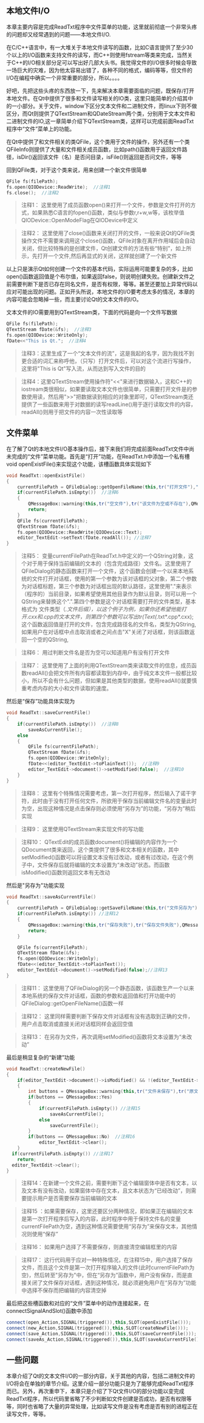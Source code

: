 ## 本地文件I/O

本章主要内容是完成ReadTxt程序中文件菜单的功能，这里就前彻底一个非常头疼的问题却又经常遇到的问题——本地文件I/O.

在C/C++语言中，有一大堆关于本地文件读写的函数，比如C语言提供了至少30个以上的I/O函数来支持文件的读写，而C++则使用fstream等类来完成，当然关于C++的I/O相关部分足可以写出好几部大头书。我觉得文件的I/O很多时候会导致一场巨大的灾难，因为他太容易出错了，各种不同的格式，编码等等，但文件的I/O在编程中确实一个非常重要的部分，所以。。。。

好吧，先把这些头疼的东西放一下，先来解决本章需要面临的问题，既保存/打开本地文件。在Qt中提供了很多和文件读写相关的IO类，这里只能简单的介绍其中的一小部分。关于文件，window下区分文本文件和二进制文件，而linux下则不做区分，而Qt则提供了QTextStream和QDateStream两个类，分别用于文本文件和二进制文件的IO,这一章简单介绍下QTextStream类，这样可以完成前面ReadTxt程序中“文件”菜单上的功能。

在Qt中提供了和文件相关的类QFile，这个类用于文件的操作，另外还有一个类QFileInfo则提供了大量和文件相关成员函数，比如path()函数用于返回文件路径，isDir()返回该文件（名）是否问目录，isFile()则返回是否问文件，等等

回到QFile类，对于这个类来说，用来创建一个新文件很简单
```c++
QFile fs(filePath);
fs.open(QIODevice::ReadWrite);  //注释1
fs.close();  //注释2
```

>注释1： 这里使用了成员函数open()来打开一个文件，参数是文件打开的方式，如果熟悉C语言的fopen()函数，类似与参数r,r+w,w等，该枚举值QIODevice::OpenModeFlag在QIODevice中定义

>注释2： 这里使用了close()函数来关闭打开的文件，一般来说Qt的QFile类操作文件不需要来调用这个close()函数，QFile对象在离开作用域后会自动关闭，但比较特殊的是创建文件，Qt创建文件的方法有些“特别”，如上所示，先打开一个文件,然后再显式的关闭，这样就创建了一个新文件

以上只是演示Qt如何创建一个文件的基本代码，实际运用可能要复杂的多，比如open()函数返回值是个布尔值，如果返回false，则说明创建失败。创建新文件之前需要判断下是否已存在同名文件，是否有权限，等等。甚至还要加上异常代码以应对可能出现的问题。正如开头所说，本地文件的I/O要考虑太多的情况，本章的内容可能会忽略掉一些，而主要讨论Qt的文本文件的I/O。

文本文件的IO需要用到QTextStream类，下面的代码是向一个文件写数据
```c++
QFile fs(filePath);
QTextStream fDate(&fs);  //注释3
fs.open(QIODevice::WriteOnly);
fDate<<"This is Qt.";  //注释4
```
>注释3：这里生成了一个“文本文件的流”，这是我起的名字，因为我找不到更合适的词汇来称呼他，（只写）打开文件后，可以对这个流进行写操作，这里将"This is Qt"写入流，从而达到写入文件的目的

>注释4：这里QTextStream使用操作符"<<"来进行数据输入，这和C++的iostream类很相似，如果要读取文本文件也很简单，只需要打开文件是的参数使用读，然后用">>"把数据读到相应的对象里即可，QTextStream类还提供了一些函数来用于对数据的读写readLine()用于逐行读取文件的内容，readAll()则用于把文件的内容一次性读取等

## 文件菜单
在了解了Qt的本地文件I/O基本操作后，接下来我们将完成前面ReadTxt文件中尚未完成的“文件”菜单功能。首先是“打开”功能，在ReadTxt.h中添加一个私有槽void openExistFile()来实现这个功能，该槽函数具体实现如下
```c++
void ReadTxt::openExistFile()
{
    currentFilePath = QFileDialog::getOpenFileName(this,tr("打开文件"),".",tr("Text(*.txt)"));  //注释5
    if(currentFilePath.isEmpty())  //注释6
    {
        QMessageBox::warning(this,tr("空文件"),tr("该文件为空或不存在"),QMessageBox::Yes);
        return;
    }
    QFile fs(currentFilePath);
    QTextStream fDate(&fs);
    fs.open(QIODevice::ReadWrite|QIODevice::Text);
    editor_TextEdit->setText(fDate.readAll()); //注释7
}
```
>注释5： 变量currentFilePath在ReadTxt.h中定义的一个QString对象，这个对于用于保持当前编辑的文本的（包含完成路径）文件名。这里使用了QFileDialog的静态函数来打开一个文件，这个函数会创建一个以来本地系统的文件打开对话框，使用的第一个参数为该对话框的父对象，第二个参数为对话框标题，第三个参数为对话框出现的默认路径，这里使用"."来表示（程序的）当前目录，如果希望使用其他目录作为默认目录，则可以用一个QString来替换这个".".第四个参数是这个对话框需要打开的文件类型，基本格式为 文件类型（*.文件后缀），以这个例子为例，如果你还希望他能打开.cxx和.cpp的文本文件，则第四个参数可以写出tr(Text(*.txt*.cpp*.cxx);这个函数返回值是打开的文件，包含完成路径名的文件名，类型为QString,如果用户在对话框中点击取消或者之间点击"X"关闭了对话框，则该函数返回一个空的QString,

>注释6： 用过判断文件名是否为空可以知道用户有没有打开文件

>注释7： 这里使用了上面的利用QTextStream类来读取文件的信息，成员函数readAll()会把文件所有内容都读取到内存中，由于纯文本文件一般都比较小，所以不会有什么问题，但如果是其他类型的数据，使用readAll()就要慎重考虑内存的大小和文件读取的速度。

然后是“保存”功能具体实现为
```c++
void ReadTxt::saveCurrentFile()
{
    if(currentFilePath.isEmpty())  //注释8
        saveAsCurrentFile();
    else
    {
        QFile fs(currentFilePath);
        QTextStream fDate(&fs);
        fs.open(QIODevice::WriteOnly);
        fDate<<(editor_TextEdit->toPlainText());  //注释9
        editor_TextEdit->document()->setModified(false);  //注释10
    }
}
```
>注释8： 这里有个特殊情况需要考虑，第一次打开程序，然后输入了诺干字符，此时由于没有打开任何文件，所欲用于保存当前编辑文件名的变量此时为空，出现这种情况是点击保存则必须使用“另存为”的功能，“另存为”稍后实现

>注释9： 这里使用QTextStream来实现文件的写功能      

>注释10： QTextEdit的成员函数document()将编辑的内容作为一个QDocument类来返回，这个类提供了很多和文本相关的函数，其中setModified()函数可以将设置文本没有过改动，或者有过改动，在这个例子中，文件保存后就将编辑的文本设置为“未改动”状态。而函数isModified()函数则返回文本有无改动   

然后是"另存为"功能实现
```c++
void ReadTxt::saveAsCurrentFile()
{
    currentFilePath = QFileDialog::getSaveFileName(this,tr("文件另存为"),".",tr("Text(*.txt)"));//注释11
    if(currentFilePath.isEmpty()) //注释12
    {
        QMessageBox::warning(this,tr("保存失败"),tr("保存文件失败"),QMessageBox::Yes);
        return;
    }

    QFile fs(currentFilePath);
    QTextStream fDate(&fs);
    fs.open(QIODevice::WriteOnly);
    fDate<<(editor_TextEdit->toPlainText());
    editor_TextEdit->document()->setModified(false);//注释13
}
```
>注释11： 这里使用了QFileDialog的另一个静态函数，该函数生产一个以来本地系统的保存文件对话框，函数的参数和返回值和打开功能中的QFileDialog::getOpenFileName()函数一样

>注释12： 这里同样需要判断下保存文件对话框有没有选取到正确的文件，用户点击取消或直接关闭对话框同样会返回空值

>注释13： 在另存为文件，再次调用setModified()函数将文本设置为“未改动”

最后是稍显复杂的“新建”功能
```c++
void ReadTxt::createNewFile()
{
    if(editor_TextEdit->document()->isModified() && !(editor_TextEdit->toPlainText().isEmpty())) //注释14
    {
        int buttons = QMessageBox::warning(this,tr("文件未保存"),tr("原文件尚未保存，是否需要保存？"),QMessageBox::Yes|QMessageBox::No);
        if(buttons == QMessageBox::Yes)
        {
            if(currentFilePath.isEmpty()) //注释15
                saveAsCurrentFile();
            else
                saveCurrentFile();
        }
        if(buttons == QMessageBox::No)  //注释16
            editor_TextEdit->clear();
    }
  if(currentFilePath.isEmpty()) //注释17
    return;
  editor_TextEdit->clear();
}
```
>注释14：在新建一个文件之前，需要判断下这个编辑窗体中是否有文本，以及文本有没有改动，如果窗体中存在文本，且文本状态为“已经改动”，则需要提示用户是否需要保存当前编辑的文本

>注释15 ：如果需要保存，这里还要区分两种情况，即如果正在编辑的文本是第一次打开程序后写入的内容，此时程序中用于保持文件名的变量currentFilePath为空，遇到这种情况需要使用“另存为”来保存文本，其他情况则使用“保存”

>注释16： 如果用户选择了不需要保存，则直接清空编辑框里的内容

>注释17： 这行代码用于应对一种特殊情况，在注释15中，用户选择了保存文件，而且这个文件是第一次打开程序输入的文件(此时currentFilePath为空)，然后转至"另存为"中，但在“另存为”函数中，用户没有保存，而是直接关闭了文件保存对话框，遇到这种情况，就必须避免用户在“另存为”功能中选择不保存而把编辑的内容清空掉

最后把这些槽函数和对应的“文件”菜单中的动作连接起来，在connectSignalAndSlot()函数中添加
```c++
connect(open_Action,SIGNAL(triggered()),this,SLOT(openExistFile()));
connect(new_Action,SIGNAL(triggered()),this,SLOT(createNewFile()));
connect(save_Action,SIGNAL(triggered()),this,SLOT(saveCurrentFile()));
connect(saveAs_Action,SIGNAL(triggered()),this,SLOT(saveAsCurrentFile()));
```

## 一些问题

本章介绍了Qt的文本文件I/O的一部分内容，关于其他的内容，包括二进制文件的I/O将会在单独的章节介绍。这里介绍一部分功能只是为了能够完成ReadTxt程序而已。另外，再次重申下，本章只是介绍了下Qt文件I/O的部分功能以变完成ReadTxt程序，所以代码里省略了不少判断如文件创建是否成功，是否有权限等等，同时也省略了大量的异常处理，比如读写文件是没有考虑是否有别的进程正在读写文件，等等。

